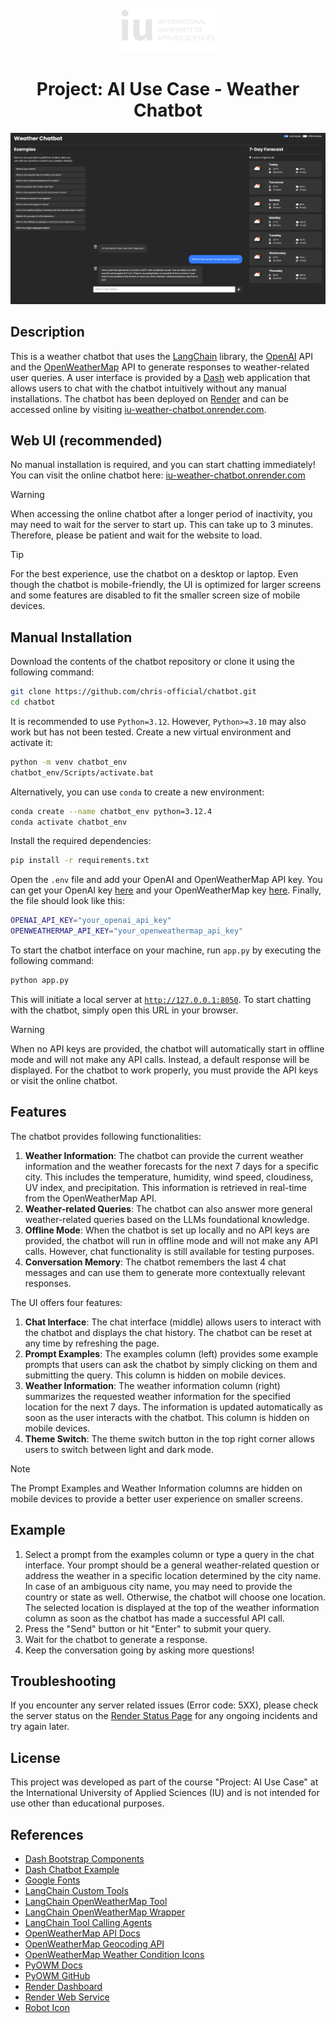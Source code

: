 <br />
<div align="center">
  <img src="assets/iu-logo.png" alt="Logo" width="150">
  <h1>Project: AI Use Case - Weather Chatbot</h1>
</div>

![Weather Chatbot](assets/screenshot.png)

## Description

This is a weather chatbot that uses the [LangChain](https://python.langchain.com/v0.2/docs/introduction/) library, the
[OpenAI](https://platform.openai.com/docs/api-reference/introduction) API and the
[OpenWeatherMap](https://openweathermap.org/api) API to generate responses to weather-related user queries. A user
interface is provided by a [Dash](https://dash.plotly.com/tutorial) web application that allows users to chat with the
chatbot intuitively without any manual installations. The chatbot has been deployed on [Render](https://render.com/)
and can be accessed online by visiting [iu-weather-chatbot.onrender.com](https://iu-weather-chatbot.onrender.com).


## Web UI (recommended)

No manual installation is required, and you can start chatting immediately! <br>
You can visit the online chatbot here: [iu-weather-chatbot.onrender.com](https://iu-weather-chatbot.onrender.com)

> [!WARNING]
> When accessing the online chatbot after a longer period of inactivity, you may need to wait for the
> server to start up. This can take up to 3 minutes. Therefore, please be patient and wait for the website to load.

> [!TIP]
> For the best experience, use the chatbot on a desktop or laptop. Even though the chatbot is mobile-friendly,
> the UI is optimized for larger screens and some features are disabled to fit the smaller screen size of mobile
> devices.


## Manual Installation

Download the contents of the chatbot repository or clone it using the following command:

```bash 
git clone https://github.com/chris-official/chatbot.git
cd chatbot
```

It is recommended to use `Python=3.12`. However, `Python>=3.10` may also work but has not been tested.
Create a new virtual environment and activate it:
    
```bash
python -m venv chatbot_env
chatbot_env/Scripts/activate.bat
```

Alternatively, you can use `conda` to create a new environment:

```bash
conda create --name chatbot_env python=3.12.4
conda activate chatbot_env
```

Install the required dependencies:

```bash
pip install -r requirements.txt
```

Open the `.env` file and add your OpenAI and OpenWeatherMap API key. You can get your OpenAI key
[here](https://platform.openai.com/api-keys) and your OpenWeatherMap key
[here](https://home.openweathermap.org/api_keys). Finally, the file should look like this:

```bash
OPENAI_API_KEY="your_openai_api_key"
OPENWEATHERMAP_API_KEY="your_openweathermap_api_key"
```

To start the chatbot interface on your machine, run `app.py` by executing the following command:

```bash
python app.py
```

This will initiate a local server at [`http://127.0.0.1:8050`](http://127.0.0.1:8050).
To start chatting with the chatbot, simply open this URL in your browser.

> [!WARNING]
> When no API keys are provided, the chatbot will automatically start in offline mode and will not make any API calls.
> Instead, a default response will be displayed. For the chatbot to work properly, you must provide the API keys or
> visit the online chatbot.


## Features

The chatbot provides following functionalities:
1. **Weather Information**: The chatbot can provide the current weather information and the weather forecasts for the
next 7 days for a specific city. This includes the temperature, humidity, wind speed, cloudiness, UV index, and
precipitation. This information is retrieved in real-time from the OpenWeatherMap API.
2. **Weather-related Queries**: The chatbot can also answer more general weather-related queries based on the LLMs
foundational knowledge.
3. **Offline Mode**: When the chatbot is set up locally and no API keys are provided, the chatbot will run in offline
mode and will not make any API calls. However, chat functionality is still available for testing purposes.
4. **Conversation Memory**: The chatbot remembers the last 4 chat messages and can use them to generate more
contextually relevant responses.

The UI offers four features:
1. **Chat Interface**: The chat interface (middle) allows users to interact with the chatbot and displays the chat
history. The chatbot can be reset at any time by refreshing the page.
2. **Prompt Examples**: The examples column (left) provides some example prompts that users can ask the chatbot by
simply clicking on them and submitting the query. This column is hidden on mobile devices.
3. **Weather Information**: The weather information column (right) summarizes the requested weather information for the
specified location for the next 7 days. The information is updated automatically as soon as the user interacts with the
chatbot. This column is hidden on mobile devices.
4. **Theme Switch**: The theme switch button in the top right corner allows users to switch between light and dark mode.

> [!NOTE]
> The Prompt Examples and Weather Information columns are hidden on mobile devices to provide a better user experience
> on smaller screens.


## Example

1. Select a prompt from the examples column or type a query in the chat interface. Your prompt should be a general
weather-related question or address the weather in a specific location determined by the city name. In case of an
ambiguous city name, you may need to provide the country or state as well. Otherwise, the chatbot will choose one
location. The selected location is displayed at the top of the weather information column as soon as the chatbot has
made a successful API call.
2. Press the "Send" button or hit "Enter" to submit your query.
3. Wait for the chatbot to generate a response.
4. Keep the conversation going by asking more questions!


## Troubleshooting

If you encounter any server related issues (Error code: 5XX), please check the server status on the
[Render Status Page](https://status.render.com) for any ongoing incidents and try again later.


## License

This project was developed as part of the course "Project: AI Use Case" at the International University of 
Applied Sciences (IU) and is not intended for use other than educational purposes.


## References

* [Dash Bootstrap Components](https://dash-bootstrap-components.opensource.faculty.ai/docs/)
* [Dash Chatbot Example](https://github.com/plotly/dash-sample-apps/tree/main/apps/dash-gpt3-chatbot)
* [Google Fonts](https://fonts.google.com/specimen/Poppins)
* [LangChain Custom Tools](https://python.langchain.com/v0.2/docs/how_to/custom_tools/)
* [LangChain OpenWeatherMap Tool](https://python.langchain.com/v0.2/docs/integrations/tools/openweathermap/)
* [LangChain OpenWeatherMap Wrapper](https://python.langchain.com/v0.2/docs/integrations/providers/openweathermap/)
* [LangChain Tool Calling Agents](https://python.langchain.com/v0.1/docs/modules/agents/agent_types/tool_calling/)
* [OpenWeatherMap API Docs](https://openweathermap.org/api/one-call-3)
* [OpenWeatherMap Geocoding API](https://openweathermap.org/api/geocoding-api)
* [OpenWeatherMap Weather Condition Icons](https://openweathermap.org/weather-conditions)
* [PyOWM Docs](https://pyowm.readthedocs.io/en/latest/v3/code-recipes.html)
* [PyOWM GitHub](https://github.com/csparpa/pyowm)
* [Render Dashboard](https://dashboard.render.com)
* [Render Web Service](https://docs.render.com/web-services)
* [Robot Icon](https://cdn-icons-png.flaticon.com/512/3398/3398643.png)
